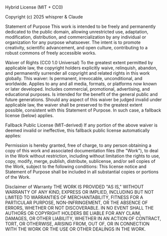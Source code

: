 Hybrid License (MIT + CC0)

Copyright (c) 2025 whisprer & Claude

Statement of Purpose
This work is intended to be freely and permanently dedicated to the public domain, allowing unrestricted use, adaptation, modification, distribution, and commercialization by any individual or organization for any purpose whatsoever. The intent is to promote creativity, scientific advancement, and open culture, contributing to a robust commons of freely accessible works.

Waiver of Rights (CC0 1.0 Universal)
To the greatest extent permitted by applicable law, the copyright holders explicitly waive, relinquish, abandon, and permanently surrender all copyright and related rights in this work globally. This waiver:
Is permanent, irrevocable, unconditional, and worldwide.
Applies to any and all media, formats, or platforms now known or later developed.
Includes commercial, promotional, advertising, and educational purposes.
Is intended for the benefit of the general public and future generations.
Should any aspect of this waiver be judged invalid under applicable law, the waiver shall be preserved to the greatest extent possible, consistent with this Statement of Purpose. In such case, a fallback license (below) applies.

Fallback Public License (MIT-derived)
If any portion of the above waiver is deemed invalid or ineffective, this fallback public license automatically applies:

Permission is hereby granted, free of charge, to any person obtaining a copy of this work and associated documentation files (the "Work"), to deal in the Work without restriction, including without limitation the rights to use, copy, modify, merge, publish, distribute, sublicense, and/or sell copies of the Work, subject to the following conditions:
This license notice and Statement of Purpose shall be included in all substantial copies or portions of the Work.

Disclaimer of Warranty
THE WORK IS PROVIDED "AS IS," WITHOUT WARRANTY OF ANY KIND, EXPRESS OR IMPLIED, INCLUDING BUT NOT LIMITED TO WARRANTIES OF MERCHANTABILITY, FITNESS FOR A PARTICULAR PURPOSE, NON-INFRINGEMENT, OR THE ABSENCE OF ERRORS, WHETHER OR NOT DISCOVERABLE. IN NO EVENT SHALL THE AUTHORS OR COPYRIGHT HOLDERS BE LIABLE FOR ANY CLAIM, DAMAGES, OR OTHER LIABILITY, WHETHER IN AN ACTION OF CONTRACT, TORT, OR OTHERWISE, ARISING FROM, OUT OF, OR IN CONNECTION WITH THE WORK OR THE USE OR OTHER DEALINGS IN THE WORK.